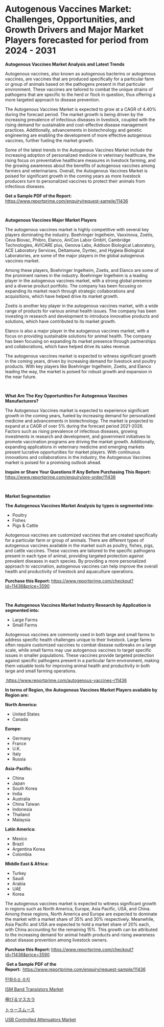 <p><h1>Autogenous Vaccines Market: Challenges, Opportunities, and Growth Drivers and Major Market Players forecasted for period from 2024 - 2031</h1></p><p><strong>Autogenous Vaccines Market Analysis and Latest Trends</strong></p>
<p><p>Autogenous vaccines, also known as autogenous bacterins or autogenous vaccines, are vaccines that are produced specifically for a particular farm or group of animals based on the pathogens present in that particular environment. These vaccines are tailored to combat the unique strains of pathogens that are specific to the herd or flock in question, thus offering a more targeted approach to disease prevention.</p><p>The Autogenous Vaccines Market is expected to grow at a CAGR of 4.40% during the forecast period. The market growth is being driven by the increasing prevalence of infectious diseases in livestock, coupled with the rising demand for sustainable and cost-effective disease management practices. Additionally, advancements in biotechnology and genetic engineering are enabling the development of more effective autogenous vaccines, further fueling the market growth.</p><p>Some of the latest trends in the Autogenous Vaccines Market include the increasing adoption of personalized medicine in veterinary healthcare, the rising focus on preventative healthcare measures in livestock farming, and the growing awareness about the benefits of autogenous vaccines among farmers and veterinarians. Overall, the Autogenous Vaccines Market is poised for significant growth in the coming years as more livestock producers turn to personalized vaccines to protect their animals from infectious diseases.</p></p>
<p><strong>Get a Sample PDF of the Report:&nbsp;</strong> <a href="https://www.reportprime.com/enquiry/request-sample/11436">https://www.reportprime.com/enquiry/request-sample/11436</a></p>
<p>&nbsp;</p>
<p><strong>Autogenous Vaccines Major Market Players</strong></p>
<p><p>The autogenous vaccines market is highly competitive with several key players dominating the industry. Boehringer Ingelheim, Vaxxinova, Zoetis, Ceva Biovac, Phibro, Elanco, AniCon Labor GmbH, Cambridge Technologies, AVICARE plus, Genova Labs, Addison Biological Laboratory, ACE Laboratory Services, Deltamune, Dyntec, and Hygieia Biological Laboratories, are some of the major players in the global autogenous vaccines market.</p><p>Among these players, Boehringer Ingelheim, Zoetis, and Elanco are some of the prominent names in the industry. Boehringer Ingelheim is a leading player in the autogenous vaccines market, with a strong global presence and a diverse product portfolio. The company has been focusing on expanding its market reach through strategic collaborations and acquisitions, which have helped drive its market growth.</p><p>Zoetis is another key player in the autogenous vaccines market, with a wide range of products for various animal health issues. The company has been investing in research and development to introduce innovative products and solutions, which have contributed to its market growth.</p><p>Elanco is also a major player in the autogenous vaccines market, with a focus on providing sustainable solutions for animal health. The company has been focusing on expanding its market presence through partnerships and collaborations, which have helped drive its sales revenue.</p><p>The autogenous vaccines market is expected to witness significant growth in the coming years, driven by increasing demand for livestock and poultry products. With key players like Boehringer Ingelheim, Zoetis, and Elanco leading the way, the market is poised for robust growth and expansion in the near future.</p></p>
<p>&nbsp;</p>
<p><strong>What Are The Key Opportunities For Autogenous Vaccines Manufacturers?</strong></p>
<p><p>The Autogenous Vaccines market is expected to experience significant growth in the coming years, fueled by increasing demand for personalized medicine and advancements in biotechnology. The market is projected to expand at a CAGR of over 5% during the forecast period 2021-2026. Factors such as rising prevalence of infectious diseases, growing investments in research and development, and government initiatives to promote vaccination programs are driving the market growth. Additionally, expanding applications in veterinary medicine and emerging markets present lucrative opportunities for market players. With continuous innovations and collaborations in the industry, the Autogenous Vaccines market is poised for a promising outlook ahead.</p></p>
<p><strong>Inquire or Share Your Questions If Any Before Purchasing This Report:</strong> <a href="https://www.reportprime.com/enquiry/pre-order/11436">https://www.reportprime.com/enquiry/pre-order/11436</a></p>
<p>&nbsp;</p>
<p><strong>Market Segmentation</strong></p>
<p><strong>The Autogenous Vaccines Market Analysis by types is segmented into:</strong></p>
<p><ul><li>Poultry</li><li>Fishes</li><li>Pigs & Cattle</li></ul></p>
<p><p>Autogenous vaccines are customized vaccines that are created specifically for a particular farm or group of animals. There are different types of autogenous vaccines available in the market such as poultry, fishes, pigs, and cattle vaccines. These vaccines are tailored to the specific pathogens present in each type of animal, providing targeted protection against prevalent diseases in each species. By providing a more personalized approach to vaccination, autogenous vaccines can help improve the overall health and productivity of livestock and aquaculture operations.</p></p>
<p><strong>Purchase this Report:&nbsp;</strong><a href="https://www.reportprime.com/checkout?id=11436&price=3590">https://www.reportprime.com/checkout?id=11436&price=3590</a></p>
<p>&nbsp;</p>
<p><strong>The Autogenous Vaccines Market Industry Research by Application is segmented into:</strong></p>
<p><ul><li>Large Farms</li><li>Small Farms</li></ul></p>
<p><p>Autogenous vaccines are commonly used in both large and small farms to address specific health challenges unique to their livestock. Large farms often require customized vaccines to combat disease outbreaks on a large scale, while small farms may use autogenous vaccines to target specific issues in smaller populations. These vaccines provide targeted protection against specific pathogens present in a particular farm environment, making them valuable tools for improving animal health and productivity in both large and small farming operations.</p></p>
<p><a href="https://www.reportprime.com/autogenous-vaccines-r11436">&nbsp;https://www.reportprime.com/autogenous-vaccines-r11436</a></p>
<p><strong>In terms of Region, the Autogenous Vaccines Market Players available by Region are:</strong></p>
<p>
    <p> <strong> North America: </strong>
        <ul>
            <li>United States</li>
            <li>Canada</li>
        </ul>
        </p> 
    <p> <strong> Europe: </strong>
        <ul>
            <li>Germany</li>
            <li>France</li>
            <li>U.K.</li>
            <li>Italy</li>
            <li>Russia</li>
        </ul>
        </p> 
    <p> <strong> Asia-Pacific: </strong>
        <ul>
            <li>China</li>
            <li>Japan</li>
            <li>South Korea</li>
            <li>India</li>
            <li>Australia</li>
            <li>China Taiwan</li>
            <li>Indonesia</li>
            <li>Thailand</li>
            <li>Malaysia</li>
        </ul>
        </p> 
    <p> <strong> Latin America: </strong>
        <ul>
            <li>Mexico</li>
            <li>Brazil</li>
            <li>Argentina Korea</li>
            <li>Colombia</li>
        </ul>
        </p> 
    <p> <strong> Middle East & Africa: </strong>
        <ul>
            <li>Turkey</li>
            <li>Saudi</li>
            <li>Arabia</li>
            <li>UAE</li>
            <li>Korea</li>
        </ul>
    </p>
    </p>
<p><p>The autogenous vaccines market is expected to witness significant growth in regions such as North America, Europe, Asia Pacific, USA, and China. Among these regions, North America and Europe are expected to dominate the market with a market share of 35% and 30% respectively. Meanwhile, Asia Pacific and USA are expected to hold a market share of 20% each, with China accounting for the remaining 15%. This growth can be attributed to the increasing demand for animal health products and rising awareness about disease prevention among livestock owners.</p></p>
<p><strong>Purchase this Report: </strong><a href="https://www.reportprime.com/checkout?id=11436&price=3590">https://www.reportprime.com/checkout?id=11436&price=3590</a></p>
<p>&nbsp;<strong>Get a Sample PDF of the Report:&nbsp;&nbsp;</strong><a href="https://www.reportprime.com/enquiry/request-sample/11436">https://www.reportprime.com/enquiry/request-sample/11436</a></p>
<p><strong></strong></p>
<p><p><a href="https://github.com/darrellockm3ytan895656/Market-Research-Report-List-1/blob/main/100542624181.md">탄화수소 수지</a></p><p><a href="https://www.linkedin.com/pulse/ism-band-transistors-market-trends-analysis-forecasted-period-jemyc?trackingId=PD4b%2FO%2BkTveBUAzMBuMBSA%3D%3D">ISM Band Transistors Market</a></p><p><a href="https://github.com/mohamedbakry57/Market-Research-Report-List-3/blob/main/592745925940.md">伸びるマスカラ</a></p><p><a href="https://github.com/zjkmgcs938405/Market-Research-Report-List-1/blob/main/268158925941.md">トゥースムース</a></p><p><a href="https://www.linkedin.com/pulse/usb-controlled-attenuators-market-exploring-share-trends-ekgqc?trackingId=y1fMq47HIu4tfr8KxszKSw%3D%3D">USB Controlled Attenuators Market</a></p></p>